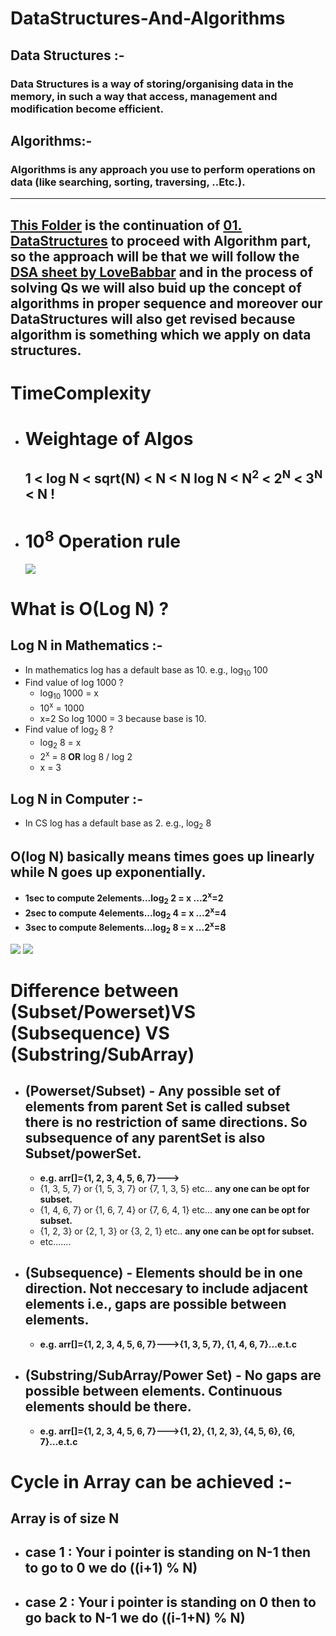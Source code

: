 # **DataStructures-And-Algorithms**

## **Data Structures :-**

### **Data Structures is a way of storing/organising data in the memory, in such a way that access, management and modification become efficient.**

## **Algorithms:-**

### **Algorithms is any approach you use to perform operations on data (like searching, sorting, traversing, ..Etc.).**

<hr>

## [This Folder](./) is the continuation of [01. DataStructures](../01.%20DataStructures) to proceed with Algorithm part, so the approach will be that we will follow the [DSA sheet by LoveBabbar](https://docs.google.com/spreadsheets/d/1xMmQhRGXovrudJM4gix0P18-PJ7TpKNEjp6I26Ckp9E/edit#gid=1655163686) and in the process of solving Qs we will also buid up the concept of algorithms in proper sequence and moreover our DataStructures will also get revised because algorithm is something which we apply on data structures.

# **TimeComplexity**

- # Weightage of Algos
  ## 1 < log N < sqrt(N) < N < N log N < N<sup>2</sup> < 2<sup>N</sup> < 3<sup>N</sup> < N !
- # 10<sup>8</sup> Operation rule
  ![](https://codeforces.com/predownloaded/83/0d/830da2701ec5d3baacbea1af54eb16a4021abf6b.jpg)

# What is O(Log N) ?

## Log N in Mathematics :-

- In mathematics log has a default base as 10. e.g., log<sub>10</sub> 100
- Find value of log 1000 ?
  - log<sub>10</sub> 1000 = x
  - 10<sup>x</sup> = 1000
  - x=2
    So log 1000 = 3 because base is 10.
- Find value of log<sub>2</sub> 8 ?
  - log<sub>2</sub> 8 = x
  - 2<sup>x</sup> = 8 **OR** log 8 / log 2
  - x = 3

## Log N in Computer :-

- In CS log has a default base as 2. e.g., log<sub>2</sub> 8

## O(log N) basically means times goes up linearly while N goes up exponentially.

- **1sec to compute 2elements...log<sub>2</sub> 2 = x ...2<sup>x</sup>=2**
- **2sec to compute 4elements...log<sub>2</sub> 4 = x ...2<sup>x</sup>=4**
- **3sec to compute 8elements...log<sub>2</sub> 8 = x ...2<sup>x</sup>=8**

![](https://i.ibb.co/nPzw2nY/image.png)
![](https://i.ibb.co/xCH9sSC/image.png)
# Difference between (Subset/Powerset)**VS** (Subsequence) **VS** (Substring/SubArray)

- ## **(Powerset/Subset) -** Any possible set of elements from parent Set is called subset there is no restriction of same directions. So subsequence of any parentSet is also Subset/powerSet.
    - **e.g. arr[]={1, 2, 3, 4, 5, 6, 7}--->**
    - {1, 3, 5, 7} or {1, 5, 3, 7} or {7, 1, 3, 5} etc... **any one can be opt for subset.** 
    - {1, 4, 6, 7} or {1, 6, 7, 4} or {7, 6, 4, 1} etc... **any one can be opt for subset.**
    - {1, 2, 3} or {2, 1, 3} or {3, 2, 1} etc.. **any one can be opt for subset.**
    - etc.......
- ## **(Subsequence) -** Elements should be in one direction. Not neccesary to include adjacent elements i.e., gaps are possible between elements.
  - **e.g. arr[]={1, 2, 3, 4, 5, 6, 7}--->{1, 3, 5, 7}, {1, 4, 6, 7}...e.t.c**

- ## **(Substring/SubArray/Power Set) -** No gaps are possible between elements. Continuous elements should be there.
  - **e.g. arr[]={1, 2, 3, 4, 5, 6, 7}--->{1, 2}, {1, 2, 3}, {4, 5, 6}, {6, 7}...e.t.c**

# Cycle in Array can be achieved :-
## Array is of size N
- ## case 1 : Your i pointer is standing on N-1 then to go to 0 we do ((i+1) % N)
- ## case 2 : Your i pointer is standing on 0 then to go back to N-1 we do ((i-1+N) % N)
